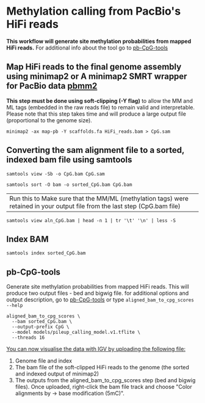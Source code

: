 # Methylation calling from PacBio's HiFi reads 

**This workflow will generate site methylation probabilities from mapped HiFi reads.** 
For additional info about the tool go to [pb-CpG-tools](https://github.com/PacificBiosciences/pb-CpG-tools)

## Map HiFi reads to the final genome assembly using minimap2 or A minimap2 SMRT wrapper for PacBio data [pbmm2](https://github.com/PacificBiosciences/pbmm2)

**This step must be done using soft-clipping (-Y flag)** to allow the MM and ML tags (embedded in the raw reads file) to remain valid and interpretable. Please note that this step takes time and will produce a large output file (proportional to the genome size). 

```
minimap2 -ax map-pb -Y scaffolds.fa HiFi_reads.bam > CpG.sam
```

## Converting the sam alignment file to a sorted, indexed bam file using samtools

```
samtools view -Sb -o CpG.bam CpG.sam
```

```
samtools sort -O bam -o sorted_CpG.bam CpG.bam
```

<table><tr><td>Run this to Make sure that the MM/ML (methylation tags) were retained in your output file from the last step (CpG.bam file)</td></tr></table>

```
samtools view aln_CpG.bam | head -n 1 | tr '\t' '\n' | less -S
```

## Index BAM

```
samtools index sorted_CpG.bam
```

## pb-CpG-tools

Generate site methylation probabilities from mapped HiFi reads. This will produce two output files - bed and bigwig file. for additional options and output description, go to [pb-CpG-tools](https://github.com/PacificBiosciences/pb-CpG-tools) or type ```aligned_bam_to_cpg_scores --help```

```
aligned_bam_to_cpg_scores \
  --bam sorted_CpG.bam \
  --output-prefix CpG \
  --model models/pileup_calling_model.v1.tflite \
  --threads 16
```

<ins>You can now visualise the data with IGV by uploading the following file:</ins>
1. Genome file and index
2. The bam file of the soft-clipped HiFi reads to the genome (the sorted and indexed output of minimap2)
3. The outputs from the aligned_bam_to_cpg_scores step (bed and bigwig files).
Once uploaded, right-click the bam file track and choose "Color alignments by -> base modification (5mC)". 
